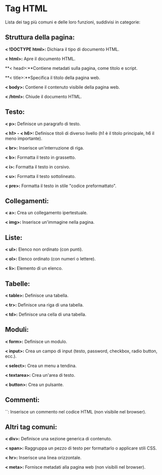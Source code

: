 # **Tag HTML**

Lista dei tag più comuni e delle loro funzioni, suddivisi in categorie:

## **Struttura della pagina:**

**< !DOCTYPE html>:** Dichiara il tipo di documento HTML.

**< html>:** Apre il documento HTML.

**< head>:**Contiene metadati sulla pagina, come titolo e script.

**< title>:**Specifica il titolo della pagina web.

**< body>:** Contiene il contenuto visibile della pagina web.

**< /html>:** Chiude il documento HTML.

## **Testo:**

**< p>:** Definisce un paragrafo di testo.

**< h1> - < h6>:** Definisce titoli di diverso livello (h1 è il titolo principale, h6 il meno importante).

**< br>:** Inserisce un'interruzione di riga.

**< b>:** Formatta il testo in grassetto.

**< i>:** Formatta il testo in corsivo.

**< u>:** Formatta il testo sottolineato.

**< pre>:** Formatta il testo in stile "codice preformattato".

## **Collegamenti:**

**< a>:** Crea un collegamento ipertestuale.

**< img>:** Inserisce un'immagine nella pagina.

## **Liste:**

**< ul>:** Elenco non ordinato (con punti).

**< ol>:** Elenco ordinato (con numeri o lettere).

**< li>:** Elemento di un elenco.

## **Tabelle:**

**< table>:** Definisce una tabella.

**< tr>:** Definisce una riga di una tabella.

**< td>:** Definisce una cella di una tabella.

## **Moduli:**

**< form>:** Definisce un modulo.

**< input>:** Crea un campo di input (testo, password, checkbox, radio button, ecc.).

**< select>:** Crea un menu a tendina.

**< textarea>:** Crea un'area di testo.

**< button>:** Crea un pulsante.

## **Commenti:**

``: Inserisce un commento nel codice HTML (non visibile nel browser).

## **Altri tag comuni:**

**< div>:** Definisce una sezione generica di contenuto.

**< span>:** Raggruppa un pezzo di testo per formattarlo o applicare stili CSS.

**< hr>:** Inserisce una linea orizzontale.

**< meta>:** Fornisce metadati alla pagina web (non visibili nel browser).

